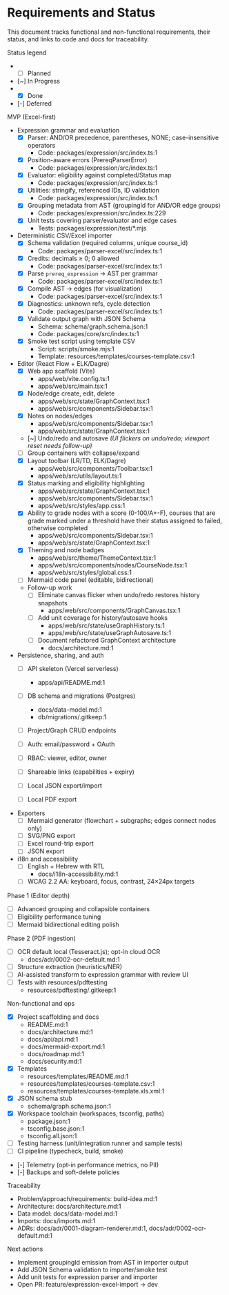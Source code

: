 # Requirements and Status

This document tracks functional and non-functional requirements, their status, and links to code and docs for traceability.

Status legend
- - [ ] Planned
- [~] In Progress
- - [x] Done
- [-] Deferred

MVP (Excel-first)
- Expression grammar and evaluation
  - [x] Parser: AND/OR precedence, parentheses, NONE; case-insensitive operators
    - Code: packages/expression/src/index.ts:1
  - [x] Position-aware errors (PrereqParserError)
    - Code: packages/expression/src/index.ts:1
  - [x] Evaluator: eligibility against completed/Status map
    - Code: packages/expression/src/index.ts:1
  - [x] Utilities: stringify, referenced IDs, ID validation
    - Code: packages/expression/src/index.ts:1
  - [x] Grouping metadata from AST (groupingId for AND/OR edge groups)
    - Code: packages/expression/src/index.ts:229
  - [x] Unit tests covering parser/evaluator and edge cases
    - Tests: packages/expression/test/*.mjs

- Deterministic CSV/Excel importer
  - [x] Schema validation (required columns, unique course_id)
    - Code: packages/parser-excel/src/index.ts:1
  - [x] Credits: decimals ≥ 0; 0 allowed
    - Code: packages/parser-excel/src/index.ts:1
  - [x] Parse `prereq_expression` → AST per grammar
    - Code: packages/parser-excel/src/index.ts:1
  - [x] Compile AST → edges (for visualization)
    - Code: packages/parser-excel/src/index.ts:1
  - [x] Diagnostics: unknown refs, cycle detection
    - Code: packages/parser-excel/src/index.ts:1
  - [x] Validate output graph with JSON Schema
    - Schema: schema/graph.schema.json:1
    - Code: packages/core/src/index.ts:1
  - [x] Smoke test script using template CSV
    - Script: scripts/smoke.mjs:1
    - Template: resources/templates/courses-template.csv:1

- Editor (React Flow + ELK/Dagre)
  - [x] Web app scaffold (Vite)
    - apps/web/vite.config.ts:1
    - apps/web/src/main.tsx:1
  - [x] Node/edge create, edit, delete
    - apps/web/src/state/GraphContext.tsx:1
    - apps/web/src/components/Sidebar.tsx:1
  - [x] Notes on nodes/edges
    - apps/web/src/components/Sidebar.tsx:1
    - apps/web/src/state/GraphContext.tsx:1
  - [~] Undo/redo and autosave *(UI flickers on undo/redo; viewport reset needs follow-up)*
  - [ ] Group containers with collapse/expand
  - [x] Layout toolbar (LR/TD, ELK/Dagre)
    - apps/web/src/components/Toolbar.tsx:1
    - apps/web/src/utils/layout.ts:1
  - [x] Status marking and eligibility highlighting
    - apps/web/src/state/GraphContext.tsx:1
    - apps/web/src/components/Sidebar.tsx:1
    - apps/web/src/styles/app.css:1
  - [x] Ability to grade nodes with a score (0-100/A+-F), courses that are grade marked under a threshold have their status assigned to failed, otherwise completed
    - apps/web/src/components/Sidebar.tsx:1
    - apps/web/src/state/GraphContext.tsx:1
  - [x] Theming and node badges
    - apps/web/src/theme/ThemeContext.tsx:1
    - apps/web/src/components/nodes/CourseNode.tsx:1
    - apps/web/src/styles/global.css:1
  - [ ] Mermaid code panel (editable, bidirectional)
  - Follow-up work
    - [ ] Eliminate canvas flicker when undo/redo restores history snapshots
      - apps/web/src/components/GraphCanvas.tsx:1
    - [ ] Add unit coverage for history/autosave hooks
      - apps/web/src/state/useGraphHistory.ts:1
      - apps/web/src/state/useGraphAutosave.ts:1
    - [ ] Document refactored GraphContext architecture
      - docs/architecture.md:1

- Persistence, sharing, and auth
  - [ ] API skeleton (Vercel serverless)
    - apps/api/README.md:1
  - [ ] DB schema and migrations (Postgres)
    - docs/data-model.md:1
    - db/migrations/.gitkeep:1
  - [ ] Project/Graph CRUD endpoints
  - [ ] Auth: email/password + OAuth
  - [ ] RBAC: viewer, editor, owner
  - [ ] Shareable links (capabilities + expiry)
  - [ ] Local JSON export/import  
  - [ ] Local PDF export


- Exporters
  - [ ] Mermaid generator (flowchart + subgraphs; edges connect nodes only)
  - [ ] SVG/PNG export
  - [ ] Excel round-trip export
  - [ ] JSON export

- i18n and accessibility
  - [ ] English + Hebrew with RTL
    - docs/i18n-accessibility.md:1
  - [ ] WCAG 2.2 AA: keyboard, focus, contrast, 24×24px targets

Phase 1 (Editor depth)
- [ ] Advanced grouping and collapsible containers
- [ ] Eligibility performance tuning
- [ ] Mermaid bidirectional editing polish

Phase 2 (PDF ingestion)
- [ ] OCR default local (Tesseract.js); opt-in cloud OCR
  - docs/adr/0002-ocr-default.md:1
- [ ] Structure extraction (heuristics/NER)
- [ ] AI-assisted transform to expression grammar with review UI
- [ ] Tests with resources/pdftesting
  - resources/pdftesting/.gitkeep:1

Non-functional and ops
- [x] Project scaffolding and docs
  - README.md:1
  - docs/architecture.md:1
  - docs/api/api.md:1
  - docs/mermaid-export.md:1
  - docs/roadmap.md:1
  - docs/security.md:1
- [x] Templates
  - resources/templates/README.md:1
  - resources/templates/courses-template.csv:1
  - resources/templates/courses-template.xls.xml:1
- [x] JSON schema stub
  - schema/graph.schema.json:1
- [x] Workspace toolchain (workspaces, tsconfig, paths)
  - package.json:1
  - tsconfig.base.json:1
  - tsconfig.all.json:1
- [ ] Testing harness (unit/integration runner and sample tests)
- [ ] CI pipeline (typecheck, build, smoke)
- [-] Telemetry (opt-in performance metrics, no PII)
- [-] Backups and soft-delete policies

Traceability
- Problem/approach/requirements: build-idea.md:1
- Architecture: docs/architecture.md:1
- Data model: docs/data-model.md:1
- Imports: docs/imports.md:1
- ADRs: docs/adr/0001-diagram-renderer.md:1, docs/adr/0002-ocr-default.md:1

Next actions
- Implement groupingId emission from AST in importer output
- Add JSON Schema validation to importer/smoke test
- Add unit tests for expression parser and importer
- Open PR: feature/expression-excel-import → dev
